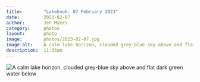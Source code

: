 ```yaml
---
title:        "Lakebook: 07 February 2023"
date:         2023-02-07
author:       Jen Myers
category:     photos
layout:       photo
image:        photos/2023-02-07.jpg
image-alt:    A calm lake horizon, clouded grey-blue sky above and flat dark green water below
description:  11:33am
---
```


<div><img alt="A calm lake horizon, clouded grey-blue sky above and flat dark green water below" src="{{ site.baseurl }}/images/photos/2023-02-07.jpg" /></div>
